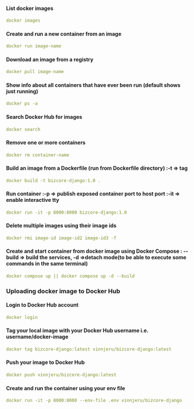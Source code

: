 #### List docker images

```yaml
docker images
```

#### Create and run a new container from an image

```yaml
docker run image-name
```

#### Download an image from a registry

```yaml
docker pull image-name
```

#### Show info about all containers that have ever been run (default shows just running)

```yaml
docker ps -a
```

#### Search Docker Hub for images

```yaml
docker search
```

#### Remove one or more containers

```yaml
docker rm container-name
```

#### Build an image from a Dockerfile (run from Dockerfile directory) :-t => tag

```yaml
docker build -t bizcore-django:1.0 .
```

#### Run container :-p => publish exposed container port to host port :-it => enable interactive tty

```yaml
docker run -it -p 8000:8000 bizcore-django:1.0
```

#### Delete multiple images using their image ids

```yaml
docker rmi image-id image-id2 image-id3 -f
```

#### Create and start container from docker image using Docker Compose : --build => build the services, -d =>detach mode(to be able to execute some commands in the same terminal)

```yaml
docker compose up || docker compose up -d --build
```

### Uploading docker image to Docker Hub

#### Login to Docker Hub account

```yaml
docker login
```

#### Tag your local image with your Docker Hub username i.e. username/docker-image

```yaml
docker tag bizcore-django:latest vinnjeru/bizcore-django:latest
```

#### Push your image to Docker Hub

```yaml
docker push vinnjeru/bizcore-django:latest
```

#### Create and run the container using your env file

```yaml
docker run -it -p 8000:8000 --env-file .env vinnjeru/bizcore-django
```
